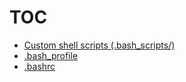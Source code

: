 # TOC

- [Custom shell scripts (.bash_scripts/)](.bash_scripts)
- [.bash_profile](.bash_profile)
- [.bashrc](.bashrc)